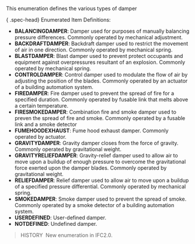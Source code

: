 ﻿This enumeration defines the various types of damper

{ .spec-head}
Enumerated Item Definitions:

* **BALANCINGDAMPER**: Damper used for purposes of manually balancing pressure differences. Commonly operated by mechanical adjustment.
* **BACKDRAFTDAMPER**: Backdraft damper used to restrict the movement of air in one direction. Commonly operated by mechanical spring.
* **BLASTDAMPER**: Blast damper used to prevent protect occupants and equipment against overpressures resultant of an explosion. Commonly operated by mechanical spring.
* **CONTROLDAMPER**: Control damper used to modulate the flow of air by adjusting the position of the blades. Commonly operated by an actuator of a building automation system.
* **FIREDAMPER**: Fire damper used to prevent the spread of fire for a specified duration. Commonly operated by fusable link that melts above a certain temperature.
* **FIRESMOKEDAMPER**: Combination fire and smoke damper used to preven the spread of fire and smoke. Commonly operated by a fusable link and a smoke detector
* **FUMEHOODEXHAUST**: Fume hood exhaust damper. Commonly operated by actuator.
* **GRAVITYDAMPER**: Gravity damper closes from the force of gravity. Commonly operated by gravitational weight.
* **GRAVITYRELIEFDAMPER**: Gravity-relief damper used to allow air to move upon a buildup of enough pressure to overcome the gravitational force exerted upon the damper blades. Commonly operated by gravitational weight.
* **RELIEFDAMPER**: Relief damper used to allow air to move upon a buildup of a specified pressure differential. Commonly operated by mechanical spring.
* **SMOKEDAMPER**: Smoke damper used to prevent the spread of smoke. Commonly operated by a smoke detector of a building automation system.
* **USERDEFINED**: User-defined damper.
* **NOTDEFINED**: Undefined damper.

> HISTORY&nbsp; New enumeration in IFC2.0.